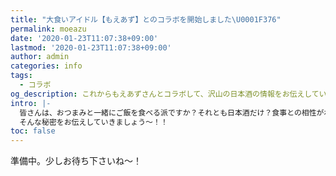 ```yaml
---
title: "大食いアイドル【もえあず】とのコラボを開始しました\U0001F376"
permalink: moeazu
date: '2020-01-23T11:07:38+09:00'
lastmod: '2020-01-23T11:07:38+09:00'
author: admin
categories: info
tags:
  - コラボ
og_description: これからもえあずさんとコラボして、沢山の日本酒の情報をお伝えしていきます。
intro: |-
  皆さんは、おつまみと一緒にご飯を食べる派ですか？それとも日本酒だけ？食事との相性がわかるとグンと食卓が豊かになっていきます。
  そんな秘密をお伝えしていきましょう〜！！
toc: false
---
```

準備中。少しお待ち下さいね〜！

